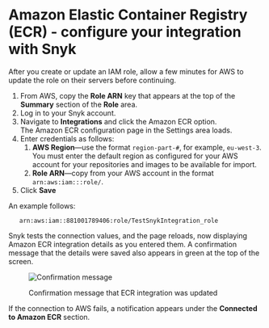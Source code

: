 # Amazon Elastic Container Registry (ECR) - configure your integration with Snyk

After you create or update an IAM role, allow a few minutes for AWS to update the role on their servers before continuing.

1. From AWS, copy the **Role ARN** key that appears at the top of the **Summary** section of the **Role** area.
2. Log in to your Snyk account.
3. Navigate to **Integrations** and click the Amazon ECR option.\
   The Amazon ECR configuration page in the Settings area loads.
4. Enter credentials as follows:
   1. **AWS Region**—use the format `region-part-#`, for example, `eu-west-3`.\
      You must enter the default region as configured for your AWS account for your repositories and images to be available for import.
   2. **Role ARN**—copy from your AWS account in the format `arn:aws:iam:::role/`.
5. Click **Save**

An example follows:

```
   arn:aws:iam::881001789406:role/TestSnykIntegration_role
```

Snyk tests the connection values, and the page reloads, now displaying Amazon ECR integration details as you entered them. A confirmation message that the details were saved also appears in green at the top of the screen.

<figure><img src="../../../../.gitbook/assets/uuid-49671392-b5d5-389d-66c8-86b3daf9a2e1-en.png" alt="Confirmation message"><figcaption><p>Confirmation message that ECR integration was updated</p></figcaption></figure>

If the connection to AWS fails, a notification appears under the **Connected to Amazon ECR** section.
